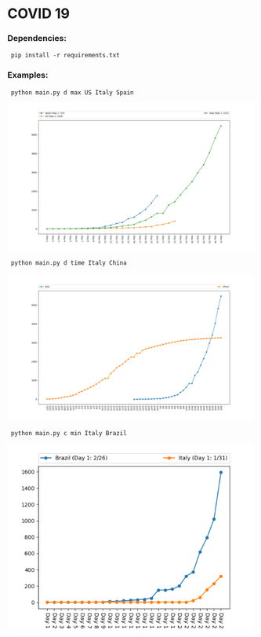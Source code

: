 # COVID 19
### Dependencies:
```console
 pip install -r requirements.txt
```
### Examples:
```console
 python main.py d max US Italy Spain
```
![alt text](https://github.com/Joaquin98/Covid-19/blob/master/Examples/US_Spain_Italy.png "Logo Title Text 1")

```console
 python main.py d time Italy China
```
![alt text](https://github.com/Joaquin98/Covid-19/blob/master/Examples/China_Italy.png "Logo Title Text 1")

```console
 python main.py c min Italy Brazil
```
![alt text](https://github.com/Joaquin98/Covid-19/blob/master/Examples/Brazil_Italy.png "Logo Title Text 1")
